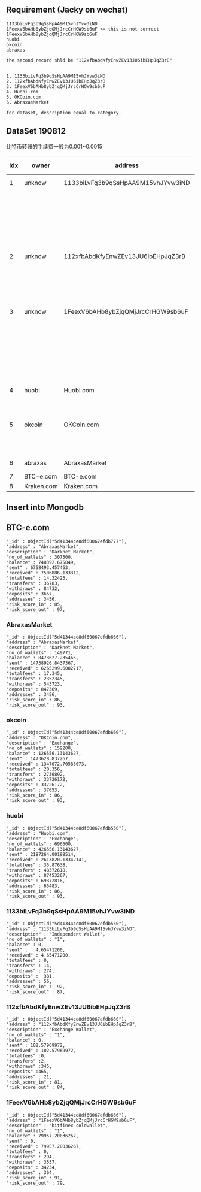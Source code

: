 
## Requirement (Jacky on wechat)

```
1133biLvFq3b9qSsHpAA9M15vhJYvw3iND
1FeexV6bAHb8ybZjqQMjJrcCrHGW9sb6uF <= this is not correct
1FeexV6bAHb8ybZjqQMjJrcCrHGW9sb6uF
huobi
okcoin
abraxas

the second record shld be "112xfbAbdKfyEnwZEv13JU6ibEHpJqZ3rB"


1. 1133biLvFq3b9qSsHpAA9M15vhJYvw3iND
2. 112xfbAbdKfyEnwZEv13JU6ibEHpJqZ3rB
3. 1FeexV6bAHb8ybZjqQMjJrcCrHGW9sb6uF
4. Huobi.com
5. OKCoin.com
6. AbraxasMarket

for dataset, description equal to category.

```

##  DataSet  190812

比特币转账的手续费一般为0.001~0.0015

|idx| owner | address                          | description    |NO of wallet |balance(BTC)    | sent  (BTC)|received (BTC) | totalfees(BTC)  | transfers | withdraws | deposits | addresses | risk_score_in | risk_score_out |
|---| ------| ---------------------------------| ---------------|---------|----------------|-------------|--------------|----------------|-----------|-----------|----------|-----------|---------------|----------------|
|1  | unknow | 1133biLvFq3b9qSsHpAA9M15vhJYvw3iND|Independent Wallet| 1  |0               | 4.65471200  | 4.65471200   | 0               | 14       |  274      | 381      |  56       |    92         |     87         |
|   |       |                                  |                | Jacky weChat| 链上数据| 链上数据     |链上数据        |发送和收入金额相等判断出手续费是其他地址的。|收和发的交易数|dummy| dummy    |交易相关的大概地址数，如果是这个含义；可以获得准确的个数。|dummy |dummy|
|2  |unknow |112xfbAbdKfyEnwZEv13JU6ibEHpJqZ3rB|Exchange Wallet |1  |0              |102.57969972 |102.57969972 |   0              |2         |  345      | 465       |  21      | 81        |       84      |
|   |       |                                  |                 |Jacky weChat |链上数据| 链上数据     | 链上数据     |发送和收入金额相等判断出手续费是其他地址的。 |收和发的交易数|dummy | dummy |一起构建交易的地址数，没有排重。|dummy |dummy|
|3  |unknow|1FeexV6bAHb8ybZjqQMjJrcCrHGW9sb6uF|bitfinex-coldwallet|1 |79957.20036267|     0       |79957.20036267| 0              |294        |   3537    |    34234  |  364      | 85       |   93          |
|   |       |                                  |                 |Jacky weChat| 链上数据 |链上数据     | 链上数据       |只有接收没有发送                       |收和发的交易数|dummy |dummy |交易相关的大概地址数; 交易太多，这里是个大概值。可以获得准确的个数|dummy |dummy|
|4|huobi|Huobi.com|Exchange|696500| 426556.13143627 |2187264.00198514| 2613820.13342141|35.87638|48372618|46372819|87453267|65483|87|90|
| |     |         |        |Jacky on wechat|用tokenview的排行榜评估的|用tokenview的排行榜评估的|用tokenview的排行榜评估的|评估的| 评估的| dummy| dummy|dummy|dummy|dummy|
|5|okcoin|OKCoin.com|Exchange|159200|126556.13143627 |1473628.837267|1347072.70583073|20.356|2736892|33726172|69372816|37653|86|93|
| |      |          |        |Jacky on wechat|dummy|dummy|dummy|dummy|dummy|dummy|dummy|dummy|dummy|dummy|
|6|abraxas|AbraxasMarket|Darknet Market|149771|8473627.235465|14738926.8437367|6265299.6082717|17.345|2352345|543723|847369|3456|86|93|
|7|BTC-e.com|BTC-e.com|Exchange|307500|748392.675849|6758493.457463|7506886.133312|14.32423|36783|84732|3657|3456|85|97|
|8|Kraken.com|Kraken.com|Exchange||||||||||



## Insert into Mongodb

##  BTC-e.com

```
"_id" : ObjectId("5d41344ce8df60067efdb777"),
"address" : "AbraxasMarket",
"description" : "Darknet Market",
"no_of_wallets" : 307500,
"balance" : 748392.675849,
"sent" : 6758493.457463,
"received" : 7506886.133312,
"totalfees" : 14.32423,
"transfers" : 36783,
"withdraws" : 84732,
"deposits" : 3657,
"addresses" : 3456,
"risk_score_in" : 85,
"risk_score_out" : 97,

```


###  AbraxasMarket

```
"_id" : ObjectId("5d41344ce8df60067efdb666"),
"address" : "AbraxasMarket",
"description" : "Darknet Market",
"no_of_wallets" : 149771,
"balance" : 8473627.235465,
"sent" : 14738926.8437367,
"received" : 6265299.6082717,
"totalfees" : 17.345,
"transfers" : 2352345,
"withdraws" : 543723,
"deposits" : 847369,
"addresses" : 3456,
"risk_score_in" : 86,
"risk_score_out" : 93,

```

### okcoin
```
"_id" : ObjectId("5d41344ce8df60067efdb660"),
"address" : "OKCoin.com",
"description" : "Exchange",
"no_of_wallets" : 159200,
"balance" : 126556.13143627,
"sent" : 1473628.837267,
"received" : 1347072.70583073,
"totalfees" : 20.356,
"transfers" : 2736892,
"withdraws" : 33726172,
"deposits" : 33726172,
"addresses" : 37653,
"risk_score_in" : 86,
"risk_score_out" : 93,
```


### huobi

```
"_id" : ObjectId("5d41344ce8df60067efdb550"),
"address" : "Huobi.com",
"description" : "Exchange",
"no_of_wallets" : 696500,
"balance" : 426556.13143627,
"sent" : 2187264.00198514,
"received" : 2613820.13342141,
"totalfees" : 35.87638,
"transfers" : 48372618,
"withdraws" : 87453267,
"deposits" : 69372816,
"addresses" : 65483,
"risk_score_in" : 86,
"risk_score_out" : 93,
```



### 1133biLvFq3b9qSsHpAA9M15vhJYvw3iND   

```
"_id" : ObjectId("5d41344ce8df60067efdb550"),
"address" : "1133biLvFq3b9qSsHpAA9M15vhJYvw3iND",
"description" : "Independent Wallet",
"no_of_wallets" : "1",
"balance" : 0,
"sent" :   4.65471200,
"received" : 4.65471200,
"totalfees" : 0,
"transfers" : 14,
"withdraws" : 274,
"deposits" :  381,
"addresses" : 56,
"risk_score_in" :  92,
"risk_score_out" : 87,

```

### 112xfbAbdKfyEnwZEv13JU6ibEHpJqZ3rB    

```
"_id" : ObjectId("5d41344ce8df60067efdb660"),
"address" : "112xfbAbdKfyEnwZEv13JU6ibEHpJqZ3rB",
"description" : "Exchange Wallet",
"no_of_wallets" : "1",
"balance" : 0,
"sent" : 102.57969972,
"received" : 102.57969972,
"totalfees" :0,
"transfers" :2,
"withdraws" :345,
"deposits" :465,
"addresses" : 21,
"risk_score_in" : 81,
"risk_score_out" : 84,

```

### 1FeexV6bAHb8ybZjqQMjJrcCrHGW9sb6uF   

```
"_id" : ObjectId("5d41344ce8df60067efdb666"),
"address" : "1FeexV6bAHb8ybZjqQMjJrcCrHGW9sb6uF",
"description" : "bitfinex-coldwallet",
"no_of_wallets" : "1",
"balance" : 79957.20036267,
"sent" : 0,
"received" : 79957.20036267,
"totalfees" : 0,
"transfers" : 294,
"withdraws" : 3537,
"deposits" : 34234,
"addresses" : 364,
"risk_score_in" : 91,
"risk_score_out" : 79,

```
